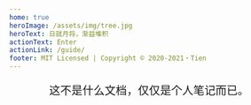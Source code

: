 ```yaml
---
home: true
heroImage: /assets/img/tree.jpg
heroText: 日就月将，渐益堆积
actionText: Enter
actionLink: /guide/
footer: MIT Licensed | Copyright © 2020-2021・Tien
---
```



<div class="tip custom-block" style="text-align: center; font-size: 20px;">

这不是什么文档，仅仅是个人笔记而已。

</div>

